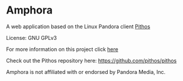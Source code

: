 # Amphora
A web application based on the Linux Pandora client [Pithos](https://pithos.github.io/)

License: GNU GPLv3

For more information on this project click [here](https://github.com/krab7191/Amphora)

Check out the Pithos repository here:
https://github.com/pithos/pithos

Amphora is not affiliated with or endorsed by Pandora Media, Inc.
